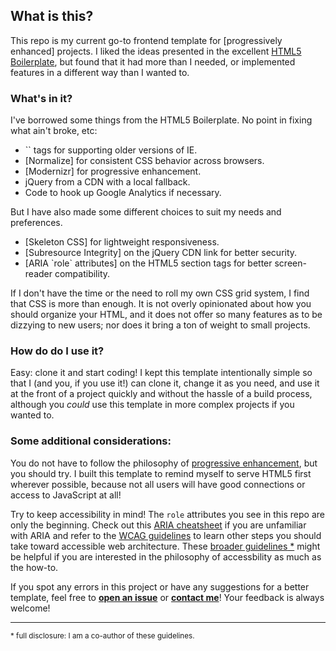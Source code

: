 [HTML5 Boilerplate]:https://html5boilerplate.com/
[Skeleton CSS]:http://getskeleton.com/
[Normalize]:https://necolas.github.io/normalize.css/
[Modernizr]:https://modernizr.com/
[Subresource Integrity]:https://www.srihash.org/
[ARIA `role` attributes]:https://www.w3.org/TR/wai-aria/roles
[ARIA cheatsheet]:http://mcdlr.com/wai-aria-cheatsheet/
[WCAG guidelines]:https://www.w3.org/WAI/WCAG20/quickref/
[progressive enhancement]:https://www.smashingmagazine.com/2009/04/progressive-enhancement-what-it-is-and-how-to-use-it/
[broader guidelines]:https://github.com/jpdevries/webguidelines/blob/master/README.md

<h2 id="what">What is this?</h2>

This repo is my current go-to frontend template for [progressively enhanced] projects. I liked the ideas presented in the excellent [HTML5 Boilerplate], but found that it had more than I needed, or implemented features in a different way than I wanted to.

<h3 id="included-assets">What's in it?</h3>

I've borrowed some things from the HTML5 Boilerplate. No point in fixing what ain't broke, etc:

<ul>
    <li>`<!--[if]-->` tags for supporting older versions of IE.</li>
    <li>[Normalize] for consistent CSS behavior across browsers.</li>
    <li>[Modernizr] for progressive enhancement.</li>
    <li>jQuery from a CDN with a local fallback.</li>
    <li>Code to hook up Google Analytics if necessary.</li>
</ul>

But I have also made some different choices to suit my needs and preferences.

<ul>
    <li>[Skeleton CSS] for lightweight responsiveness.</li>
    <li>[Subresource Integrity] on the jQuery CDN link for better security.</li>
    <li>[ARIA `role` attributes] on the HTML5 section tags for better screen-reader compatibility.</li>
</ul>

If I don't have the time or the need to roll my own CSS grid system, I find that CSS is more than enough. It is not overly opinionated about how you should organize your HTML, and it does not offer so many features as to be dizzying to new users; nor does it bring a ton of weight to small projects.

<h3 id="how-to-use">How do do I use it?</h3>

Easy: clone it and start coding! I kept this template intentionally simple so that I (and you, if you use it!) can clone it, change it as you need, and use it at the front of a project quickly and without the hassle of a build process, although you <i>could</i> use this template in more complex projects if you wanted to.

<h3 id="additional-considerations">Some additional considerations:</h3>


You do not have to follow the philosophy of [progressive enhancement], but you should try. I built this template to remind myself to serve HTML5 first wherever possible, because not all users will have good connections or access to JavaScript at all!

Try to keep accessibility in mind! The `role` attributes you see in this repo are only the beginning. Check out this [ARIA cheatsheet] if you are unfamiliar with ARIA and refer to the [WCAG guidelines] to learn other steps you should take toward accessible web architecture. These [broader guidelines]<a href="#disclaimer">	&#42;</a> might be helpful if you are interested in the philosophy of accessbility as much as the how-to.

If you spot any errors in this project or have any suggestions for a better template, feel free to <b>[open an issue](https://github.com/dengeist/template/issues)</b> or <b>[contact me](mailto:eliasjmason@gmail.com)</b>! Your feedback is always welcome!

<hr>
<small>
    <p id="disclaimer">	&#42; full disclosure: I am a co-author of these guidelines.</p>
</small>
